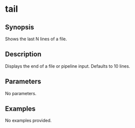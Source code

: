 # tail

## Synopsis

Shows the last N lines of a file.

## Description

Displays the end of a file or pipeline input. Defaults to 10 lines.

## Parameters
No parameters.
## Examples
No examples provided.
